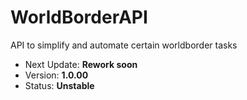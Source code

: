 # WorldBorderAPI
API to simplify and automate certain worldborder tasks

- Next Update: **Rework soon**
- Version: **1.0.00**
- Status: **Unstable**
